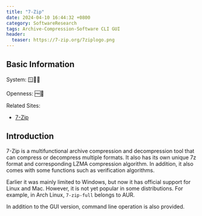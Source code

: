 ```yaml
---
title: "7-Zip"
date: 2024-04-10 16:44:32 +0800
category: SoftwareResearch
tags: Archive-Compression-Software CLI GUI
header:
  teaser: https://7-zip.org/7ziplogo.png
---
```


## Basic Information

System: 🪟🍎🐧

Openness: 🆓📖

Related Sites:

* [7-Zip](https://7-zip.org/)

## Introduction

7-Zip is a multifunctional archive compression and decompression tool that can compress or decompress multiple formats. It also has its own unique 7z format and corresponding LZMA compression algorithm. In addition, it also comes with some functions such as verification algorithms.

Earlier it was mainly limited to Windows, but now it has official support for Linux and Mac. However, it is not yet popular in some distributions. For example, in Arch Linux, `7-zip-full` belongs to AUR.

In addition to the GUI version, command line operation is also provided.
